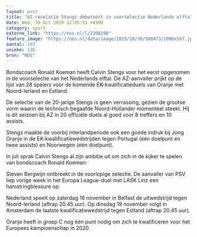 ```yaml
---
layout: post
title: "AZ-revelatie Stengs debuteert in voorselectie Nederlands elftal"
date: Wed, 30 Oct 2019 12:05:51 +0100
category: sport
externe_link: "https://nos.nl/l/2308298"
feature_image: "https://nos.nl/data/image/2019/10/30/588473/1008x567.jpg"
aantal: 193
unieke: 136
bron: "NOS"
---
```


<p>Bondscoach Ronald Koeman heeft Calvin Stengs voor het eerst opgenomen in de voorselectie van het Nederlands elftal. De AZ-aanvaller prijkt op de lijst van 28 spelers voor de komende EK-kwalificatieduels van Oranje met Noord-Ierland en Estland.</p>
<p>De selectie van de 20-jarige Stengs is geen verrassing, gezien de grootse vorm waarin de technisch begaafde Noord-Hollander momenteel steekt. Hij is dit seizoen bij AZ in 20 officiële duels al goed voor 8 treffers en 10 assists.</p>
<p>Stengs maakte de voorbij interlandperiode ook een goede indruk bij Jong Oranje in de EK-kwalificatiewedstrijden tegen Portugal (één doelpunt en twee assists) en Noorwegen (één doelpunt).</p>
<p>In juli sprak Calvin Stengs al zijn ambitie uit om zich in de kijker te spelen van bondscoach Ronald Koeman:</p>
<p>Steven Bergwijn ontbreekt in de voorlopige selectie. De aanvaller van PSV liep vorige week in het Europa League-duel met LASK Linz een hamstringblessure op.</p>
<p>Nederland speelt op zaterdag 16 november in Belfast de uitwedstrijd tegen Noord-Ierland (aftrap 20.45 uur). Op dinsdag 19 november volgt in Amsterdam de laatste kwalificatiewedstrijd tegen Estland (aftrap 20.45 uur).</p>
<p>Oranje heeft in groep C nog één punt nodig om zich te kwalificeren voor het Europees kampioenschap in 2020.</p>
